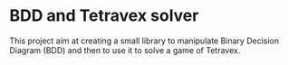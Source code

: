 # BDD and Tetravex solver

This project aim at creating a small library to manipulate Binary Decision Diagram (BDD) and then to use it to solve a game of Tetravex.